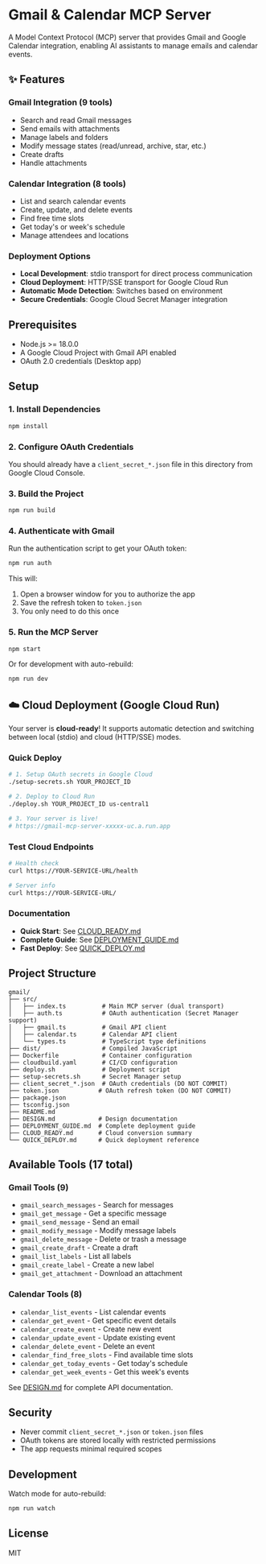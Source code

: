 # Gmail & Calendar MCP Server

A Model Context Protocol (MCP) server that provides Gmail and Google Calendar integration, enabling AI assistants to manage emails and calendar events.

## ✨ Features

### Gmail Integration (9 tools)
- Search and read Gmail messages
- Send emails with attachments
- Manage labels and folders
- Modify message states (read/unread, archive, star, etc.)
- Create drafts
- Handle attachments

### Calendar Integration (8 tools)
- List and search calendar events
- Create, update, and delete events
- Find free time slots
- Get today's or week's schedule
- Manage attendees and locations

### Deployment Options
- **Local Development**: stdio transport for direct process communication
- **Cloud Deployment**: HTTP/SSE transport for Google Cloud Run
- **Automatic Mode Detection**: Switches based on environment
- **Secure Credentials**: Google Cloud Secret Manager integration

## Prerequisites

- Node.js >= 18.0.0
- A Google Cloud Project with Gmail API enabled
- OAuth 2.0 credentials (Desktop app)

## Setup

### 1. Install Dependencies

```bash
npm install
```

### 2. Configure OAuth Credentials

You should already have a `client_secret_*.json` file in this directory from Google Cloud Console.

### 3. Build the Project

```bash
npm run build
```

### 4. Authenticate with Gmail

Run the authentication script to get your OAuth token:

```bash
npm run auth
```

This will:
1. Open a browser window for you to authorize the app
2. Save the refresh token to `token.json`
3. You only need to do this once

### 5. Run the MCP Server

```bash
npm start
```

Or for development with auto-rebuild:

```bash
npm run dev
```

## ☁️ Cloud Deployment (Google Cloud Run)

Your server is **cloud-ready**! It supports automatic detection and switching between local (stdio) and cloud (HTTP/SSE) modes.

### Quick Deploy

```bash
# 1. Setup OAuth secrets in Google Cloud
./setup-secrets.sh YOUR_PROJECT_ID

# 2. Deploy to Cloud Run
./deploy.sh YOUR_PROJECT_ID us-central1

# 3. Your server is live!
# https://gmail-mcp-server-xxxxx-uc.a.run.app
```

### Test Cloud Endpoints

```bash
# Health check
curl https://YOUR-SERVICE-URL/health

# Server info
curl https://YOUR-SERVICE-URL/
```

### Documentation
- **Quick Start**: See [CLOUD_READY.md](./CLOUD_READY.md)
- **Complete Guide**: See [DEPLOYMENT_GUIDE.md](./DEPLOYMENT_GUIDE.md)
- **Fast Deploy**: See [QUICK_DEPLOY.md](./QUICK_DEPLOY.md)

## Project Structure

```
gmail/
├── src/
│   ├── index.ts          # Main MCP server (dual transport)
│   ├── auth.ts           # OAuth authentication (Secret Manager support)
│   ├── gmail.ts          # Gmail API client
│   ├── calendar.ts       # Calendar API client
│   └── types.ts          # TypeScript type definitions
├── dist/                 # Compiled JavaScript
├── Dockerfile            # Container configuration
├── cloudbuild.yaml       # CI/CD configuration
├── deploy.sh             # Deployment script
├── setup-secrets.sh      # Secret Manager setup
├── client_secret_*.json  # OAuth credentials (DO NOT COMMIT)
├── token.json           # OAuth refresh token (DO NOT COMMIT)
├── package.json
├── tsconfig.json
├── README.md
├── DESIGN.md            # Design documentation
├── DEPLOYMENT_GUIDE.md  # Complete deployment guide
├── CLOUD_READY.md       # Cloud conversion summary
└── QUICK_DEPLOY.md      # Quick deployment reference
```

## Available Tools (17 total)

### Gmail Tools (9)
- `gmail_search_messages` - Search for messages
- `gmail_get_message` - Get a specific message
- `gmail_send_message` - Send an email
- `gmail_modify_message` - Modify message labels
- `gmail_delete_message` - Delete or trash a message
- `gmail_create_draft` - Create a draft
- `gmail_list_labels` - List all labels
- `gmail_create_label` - Create a new label
- `gmail_get_attachment` - Download an attachment

### Calendar Tools (8)
- `calendar_list_events` - List calendar events
- `calendar_get_event` - Get specific event details
- `calendar_create_event` - Create new event
- `calendar_update_event` - Update existing event
- `calendar_delete_event` - Delete an event
- `calendar_find_free_slots` - Find available time slots
- `calendar_get_today_events` - Get today's schedule
- `calendar_get_week_events` - Get this week's events

See [DESIGN.md](./DESIGN.md) for complete API documentation.

## Security

- Never commit `client_secret_*.json` or `token.json` files
- OAuth tokens are stored locally with restricted permissions
- The app requests minimal required scopes

## Development

Watch mode for auto-rebuild:

```bash
npm run watch
```

## License

MIT
